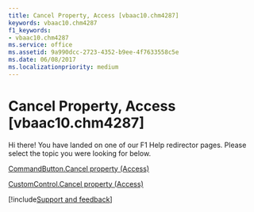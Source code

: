 ```yaml
---
title: Cancel Property, Access [vbaac10.chm4287]
keywords: vbaac10.chm4287
f1_keywords:
- vbaac10.chm4287
ms.service: office
ms.assetid: 9a990dcc-2723-4352-b9ee-4f7633558c5e
ms.date: 06/08/2017
ms.localizationpriority: medium
---
```



# Cancel Property, Access [vbaac10.chm4287]

Hi there! You have landed on one of our F1 Help redirector pages. Please select the topic you were looking for below.

[CommandButton.Cancel property (Access)](https://msdn.microsoft.com/library/a45d52e0-7566-2d16-8f74-7168a380f6a2%28Office.15%29.aspx)

[CustomControl.Cancel property (Access)](https://msdn.microsoft.com/library/013feb6d-44e9-dbdf-0342-c07ff743f747%28Office.15%29.aspx)

[!include[Support and feedback](~/includes/feedback-boilerplate.md)]